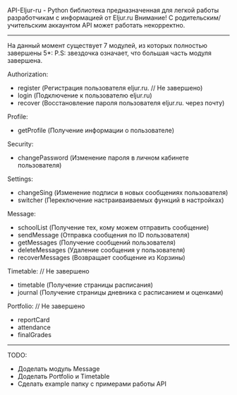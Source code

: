 API-Eljur-ru - Python библиотека предназначенная для легкой работы разработчикам с информацией от Eljur.ru
Внимание! С родительским/учительским аккаунтом API может работать некорректно.

---

На данный момент существует 7 модулей, из которых полностью завершены 5*:
P.S: звездочка означает, что большая часть модуля завершена.

Authorization:
- register (Регистрация пользователя eljur.ru. // Не завершено)
- login (Подключение к пользователю eljur.ru)
- recover (Восстановление пароля пользователя eljur.ru. через почту)

Profile:
- getProfile (Получение информации о пользователе)

Security:
- changePassword (Изменение пароля в личном кабинете пользователя)

Settings:
- changeSing (Изменение подписи в новых сообщениях пользователя)
- switcher (Переключение настраиваиваемых функций в настройках)

Message:
- schoolList (Получение тех, кому можем отправить сообщение)
- sendMessage (Отправка сообщения по ID пользователя)
- getMessages (Получение сообщений пользователя)
- deleteMessages (Удаление сообщения у пользователя)
- recoverMessages (Возвращает сообщение из Корзины)

Timetable: // Не завершено
- timetable (Получение страницы расписания)
- journal (Получение страницы дневника с расписанием и оценками)

Portfolio: // Не завершено
- reportCard
- attendance
- finalGrades

---
TODO:
- Доделать модуль Message
- Доделать Portfolio и Timetable
- Сделать example папку с примерами работы API
